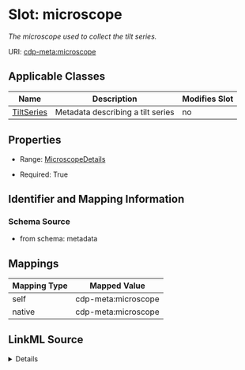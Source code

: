 

# Slot: microscope


_The microscope used to collect the tilt series._



URI: [cdp-meta:microscope](metadatamicroscope)



<!-- no inheritance hierarchy -->





## Applicable Classes

| Name | Description | Modifies Slot |
| --- | --- | --- |
| [TiltSeries](TiltSeries.md) | Metadata describing a tilt series |  no  |







## Properties

* Range: [MicroscopeDetails](MicroscopeDetails.md)

* Required: True





## Identifier and Mapping Information







### Schema Source


* from schema: metadata




## Mappings

| Mapping Type | Mapped Value |
| ---  | ---  |
| self | cdp-meta:microscope |
| native | cdp-meta:microscope |




## LinkML Source

<details>
```yaml
name: microscope
description: The microscope used to collect the tilt series.
from_schema: metadata
rank: 1000
alias: microscope
owner: TiltSeries
domain_of:
- TiltSeries
range: MicroscopeDetails
required: true
inlined: true
inlined_as_list: true

```
</details>